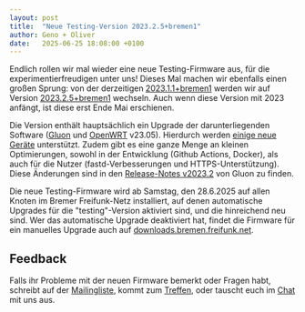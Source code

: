 ```yaml
---
layout: post
title:  "Neue Testing-Version 2023.2.5+bremen1"
author: Geno + Oliver
date:   2025-06-25 18:08:00 +0100
---
```


Endlich rollen wir mal wieder eine neue Testing-Firmware aus, für die experimentierfreudigen unter uns!
Dieses Mal machen wir ebenfalls einen großen Sprung:
von der derzeitigen [2023.1.1+bremen1](https://wiki.bremen.freifunk.net/Firmware/Changelog.md#2023-1-1-bremen1) werden wir
auf Version [2023.2.5+bremen1](https://wiki.bremen.freifunk.net/Firmware/Changelog.md#2023-2-5-bremen1) wechseln.
Auch wenn diese Version mit 2023 anfängt, ist diese erst Ende Mai erschienen.

Die Version enthält hauptsächlich ein Upgrade der darunterliegenden
Software ([Gluon](https://wiki.freifunk.net/Gluon) und [OpenWRT](https://openwrt.org) v23.05).
Hierdurch werden [einige neue Geräte](https://gluon.readthedocs.io/en/v2023.2.x/user/supported_devices.html) unterstützt.
Zudem gibt es eine ganze Menge an kleinen Optimierungen, sowohl in der Entwicklung (Github Actions, Docker), als auch für die Nutzer (fastd-Verbesserungen und HTTPS-Unterstützung).
Diese Änderungen sind in den [Release-Notes v2023.2](https://gluon.readthedocs.io/en/v2023.2.x/releases/v2023.2.html#features) von Gluon zu finden.

Die neue Testing-Firmware wird ab Samstag, den 28.6.2025 auf allen Knoten im Bremer Freifunk-Netz installiert,
auf denen automatische Upgrades für die "testing"-Version aktiviert sind, und die hinreichend neu sind.
Wer das automatische Upgrade deaktiviert hat, findet die Firmware für ein manuelles Upgrade
auch auf [downloads.bremen.freifunk.net](https://downloads.bremen.freifunk.net/firmware/all/2023.2.5+bremen1/).

## Feedback

Falls ihr Probleme mit der neuen Firmware bemerkt oder Fragen habt,
schreibt auf der [Mailingliste](https://lists.bremen.freifunk.net/mailman/listinfo/ff-bremen/),
kommt zum [Treffen](/kontakt.html#treffen),
oder tauscht euch im [Chat](https://chat.hackint.org/?join=ffhb) mit uns aus.
